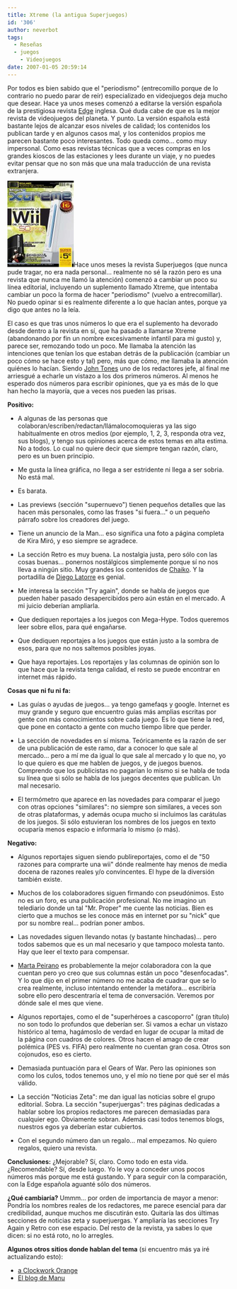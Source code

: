 ```yaml
---
title: Xtreme (la antigua Superjuegos)
id: '306'
author: neverbot
tags:
  - Reseñas
  - juegos
    - Videojuegos
date: 2007-01-05 20:59:14
---
```


Por todos es bien sabido que el "periodismo" (entrecomillo porque de lo contrario no puedo parar de reír) especializado en videojuegos deja mucho que desear. Hace ya unos meses comenzó a editarse la versión española de la prestigiosa revista [Edge](http://www.edge-online.co.uk/) inglesa. Qué duda cabe de que es la mejor revista de videojuegos del planeta. Y punto. La versión española está bastante lejos de alcanzar esos niveles de calidad; los contenidos los publican tarde y en algunos casos mal, y los contenidos propios me parecen bastante poco interesantes. Todo queda como... como muy impersonal. Como esas revistas técnicas que a veces compras en los grandes kioscos de las estaciones y lees durante un viaje, y no puedes evitar pensar que no son más que una mala traducción de una revista extranjera.

![Xtreme número 1](./xtreme-la-antigua-superjuegos/xtreme.jpg "Xtreme número 1")Hace unos meses la revista Superjuegos (que nunca pude tragar, no era nada personal... realmente no sé la razón pero es una revista que nunca me llamó la atención) comenzó a cambiar un poco su línea editorial, incluyendo un suplemento llamado Xtreme, que intentaba cambiar un poco la forma de hacer "periodismo" (vuelvo a entrecomillar). No puedo opinar si es realmente diferente a lo que hacían antes, porque ya digo que antes no la leía.

El caso es que tras unos números lo que era el suplemento ha devorado desde dentro a la revista en sí, que ha pasado a llamarse Xtreme (abandonando por fin un nombre excesivamente infantil para mi gusto) y, parece ser, remozando todo un poco. Me llamaba la atención las intenciones que tenían los que estaban detrás de la publicación (cambiar un poco cómo se hace esto y tal) pero, más que cómo, me llamaba la atención quiénes lo hacían. Siendo [John Tones](http://www.mondo-pixel.com/) uno de los redactores jefe, al final me arriesgué a echarle un vistazo a los dos primeros números. Al menos he esperado dos números para escribir opiniones, que ya es más de lo que han hecho la mayoría, que a veces nos pueden las prisas.

**Positivo:**

*   A algunas de las personas que colaboran/escriben/redactan/llámalocomoquieras ya las sigo habitualmente en otros medios (por ejemplo, 1, 2, 3, responda otra vez, sus blogs), y tengo sus opiniones acerca de estos temas en alta estima. No a todos. Lo cual no quiere decir que siempre tengan razón, claro, pero es un buen principio.
    
*   Me gusta la línea gráfica, no llega a ser estridente ni llega a ser sobria. No está mal.
    
*   Es barata.
    
*   Las previews (sección "supernuevo") tienen pequeños detalles que las hacen más personales, como las frases "si fuera..." o un pequeño párrafo sobre los creadores del juego.
    
*   Tiene un anuncio de la Man... eso significa una foto a página completa de Kira Miró, y eso siempre se agradece.
    
*   La sección Retro es muy buena. La nostalgia justa, pero sólo con las cosas buenas... ponernos nostálgicos simplemente porque sí no nos lleva a ningún sitio. Muy grandes los contenidos de [Chaiko](http://elchaiko.blogspot.com/). Y la portadilla de [Diego Latorre](http://www.diegolatorre.com/) es genial.
    
*   Me interesa la sección "Try again", donde se habla de juegos que pueden haber pasado desapercibidos pero aún están en el mercado. A mi juicio deberían ampliarla.
    
*   Que dediquen reportajes a los juegos con Mega-Hype. Todos queremos leer sobre ellos, para qué engañarse.
    
*   Que dediquen reportajes a los juegos que están justo a la sombra de esos, para que no nos saltemos posibles joyas.
    
*   Que haya reportajes. Los reportajes y las columnas de opinión son lo que hace que la revista tenga calidad, el resto se puede encontrar en internet más rápido.
    

**Cosas que ni fu ni fa:**

*   Las guías o ayudas de juegos... ya tengo gamefaqs y google. Internet es muy grande y seguro que encuentro guías más amplias escritas por gente con más conocimientos sobre cada juego. Es lo que tiene la red, que pone en contacto a gente con mucho tiempo libre que perder.
    
*   La sección de novedades en sí misma. Teóricamente es la razón de ser de una publicación de este ramo, dar a conocer lo que sale al mercado... pero a mí me da igual lo que sale al mercado y lo que no, yo lo que quiero es que me hablen de juegos, y de juegos buenos. Comprendo que los publicistas no pagarían lo mismo si se habla de toda su línea que si sólo se habla de los juegos decentes que publican. Un mal necesario.
    
*   El termómetro que aparece en las novedades para comparar el juego con otras opciones "similares": no siempre son similares, a veces son de otras plataformas, y además ocupa mucho si incluimos las carátulas de los juegos. Si sólo estuvieran los nombres de los juegos en texto ocuparía menos espacio e informaría lo mismo (o más).
    

**Negativo:**

*   Algunos reportajes siguen siendo publireportajes, como el de "50 razones para comprarte una wii" dónde realmente hay menos de media docena de razones reales y/o convincentes. El hype de la diversión también existe.
    
*   Muchos de los colaboradores siguen firmando con pseudónimos. Esto no es un foro, es una publicación profesional. No me imagino un telediario donde un tal "Mr. Proper" me cuente las noticias. Bien es cierto que a muchos se les conoce más en internet por su "nick" que por su nombre real... podrían poner ambos.
    
*   Las novedades siguen llevando notas (y bastante hinchadas)... pero todos sabemos que es un mal necesario y que tampoco molesta tanto. Hay que leer el texto para compensar.
    
*   [Marta Peirano](http://www.lapetiteclaudine.com/) es probablemente la mejor colaboradora con la que cuentan pero yo creo que sus columnas están un poco "desenfocadas". Y lo que dijo en el primer número no me acaba de cuadrar que se lo crea realmente, incluso intentando entender la metáfora... escribiría sobre ello pero descentraría el tema de conversación. Veremos por dónde sale el mes que viene.
    
*   Algunos reportajes, como el de "superhéroes a cascoporro" (gran título) no son todo lo profundos que deberían ser. Si vamos a echar un vistazo histórico al tema, hagámoslo de verdad en lugar de ocupar la mitad de la página con cuadros de colores. Otros hacen el amago de crear polémica (PES vs. FIFA) pero realmente no cuentan gran cosa. Otros son cojonudos, eso es cierto.
    
*   Demasiada puntuación para el Gears of War. Pero las opiniones son como los culos, todos tenemos uno, y el mío no tiene por qué ser el más válido.
    
*   La sección "Noticias Zeta": me dan igual las noticias sobre el grupo editorial. Sobra. La sección "superjuergas": tres páginas dedicadas a hablar sobre los propios redactores me parecen demasiadas para cualquier ego. Obviamente sobran. Además casi todos tenemos blogs, nuestros egos ya deberían estar cubiertos.
    
*   Con el segundo número dan un regalo... mal empezamos. No quiero regalos, quiero una revista.
    

**Conclusiones:** ¿Mejorable? Sí, claro. Como todo en esta vida. ¿Recomendable? Sí, desde luego. Yo le voy a conceder unos pocos números más porque me está gustando. Y para seguir con la comparación, con la Edge española aguanté sólo dos números.

**¿Qué cambiaría?** Ummm... por orden de importancia de mayor a menor: Pondría los nombres reales de los redactores, me parece esencial para dar credibilidad, aunque muchos me discutirán esto. Quitaría las dos últimas secciones de noticias zeta y superjuergas. Y ampliaría las secciones Try Again y Retro con ese espacio. Del resto de la revista, ya sabes lo que dicen: si no está roto, no lo arregles.

**Algunos otros sitios donde hablan del tema** (si encuentro más ya iré actualizando esto):

*   [a Clockwork Orange](http://www.cworange.net/index.php?entry=entry061224-104257)
*   [El blog de Manu](http://manuelsagra.wordpress.com/2006/12/01/superjuegos-xtreme/)
